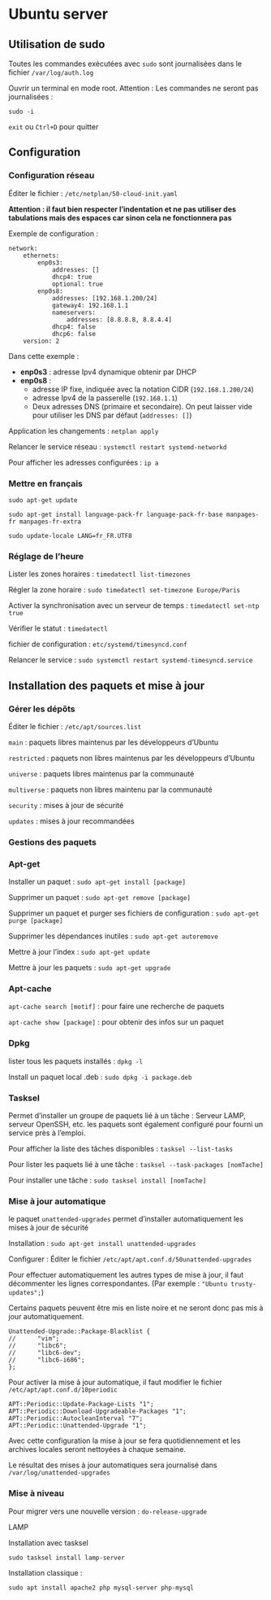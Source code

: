 # Ubuntu server

## Utilisation de sudo

Toutes les commandes exécutées avec `sudo` sont journalisées dans le fichier `/var/log/auth.log`

Ouvrir un terminal en mode root. Attention : Les commandes ne seront pas journalisées :

`sudo -i`

`exit` ou `Ctrl+D` pour quitter

## Configuration

### Configuration réseau

Éditer le fichier : `/etc/netplan/50-cloud-init.yaml`

**Attention : il faut bien respecter l’indentation et ne pas utiliser des tabulations mais des espaces car sinon cela ne fonctionnera pas**

Exemple de configuration :

```
network:
    ethernets:
        enp0s3:
            addresses: []
            dhcp4: true
            optional: true
        enp0s8:
            addresses: [192.168.1.200/24]
            gateway4: 192.168.1.1
            nameservers:
                addresses: [8.8.8.8, 8.8.4.4]
            dhcp4: false
            dhcp6: false
    version: 2
```

Dans cette exemple :

- **enp0s3** : adresse Ipv4 dynamique obtenir par DHCP
- **enp0s8** :
	- adresse IP fixe, indiquée avec la notation CIDR (`192.168.1.200/24`)
	- adresse Ipv4 de la passerelle (`192.168.1.1`)
	- Deux adresses DNS (primaire et secondaire). On peut laisser vide pour utiliser les DNS par défaut (`addresses: []`)

Application les changements : `netplan apply`

Relancer le service réseau : `systemctl restart systemd-networkd`

Pour afficher les adresses configurées : `ip a`

### Mettre en français

`sudo apt-get update`

`sudo apt-get install language-pack-fr language-pack-fr-base manpages-fr manpages-fr-extra`

`sudo update-locale LANG=fr_FR.UTF8`

### Réglage de l’heure

Lister les zones horaires : `timedatectl list-timezones`

Régler la zone horaire : `sudo timedatectl set-timezone Europe/Paris`

Activer la synchronisation avec un serveur de temps : `timedatectl set-ntp true`

Vérifier le statut : `timedatectl`

fichier de configuration : `etc/systemd/timesyncd.conf`

Relancer le service : `sudo systemctl restart systemd-timesyncd.service`

## Installation des paquets et mise à jour

### Gérer les dépôts

Éditer le fichier : `/etc/apt/sources.list`

`main` : paquets libres maintenus par les développeurs d’Ubuntu

`restricted` : paquets non libres maintenus par les développeurs d’Ubuntu

`universe` : paquets libres maintenus par la communauté

`multiverse` : paquets non libres maintenu par la communauté

`security` : mises à jour de sécurité

`updates` : mises à jour recommandées

### Gestions des paquets

### Apt-get

Installer un paquet : `sudo apt-get install [package]`

Supprimer un paquet : `sudo apt-get remove [package]`

Supprimer un paquet et purger ses fichiers de configuration : `sudo apt-get purge [package]`

Supprimer les dépendances inutiles : `sudo apt-get autoremove`

Mettre à jour l’index : `sudo apt-get update`

Mettre à jour les paquets : `sudo apt-get upgrade`

### Apt-cache

`apt-cache search [motif]` : pour faire une recherche de paquets

`apt-cache show [package]` : pour obtenir des infos sur un paquet

### Dpkg

lister tous les paquets installés : `dpkg -l`

Install un paquet local .deb : `sudo dpkg -i package.deb`

### Tasksel

Permet d’installer un groupe de paquets lié à un tâche : Serveur LAMP, serveur OpenSSH, etc. les paquets sont également configuré pour fourni un service près à l’emploi.

Pour afficher la liste des tâches disponibles : `tasksel --list-tasks`

Pour lister les paquets lié à une tâche : `tasksel --task-packages [nomTache]`

Pour installer une tâche : `sudo tasksel install [nomTache]`

### Mise à jour automatique

le paquet `unattended-upgrades` permet d’installer automatiquement les mises à jour de sécurité

Installation : `sudo apt-get install unattended-upgrades`

Configurer : Éditer le fichier `/etc/apt/apt.conf.d/50unattended-upgrades`

Pour effectuer automatiquement les autres types de mise à jour, il faut décommenter les lignes correspondantes. (Par exemple : `"Ubuntu trusty-updates";`)

Certains paquets peuvent être mis en liste noire et ne seront donc pas mis à jour automatiquement.

```
Unattended-Upgrade::Package-Blacklist {
//      "vim";
//      "libc6";
//      "libc6-dev";
//      "libc6-i686";
};
```

Pour activer la mise à jour automatique, il faut modifier le fichier `/etc/apt/apt.conf.d/10periodic`

```
APT::Periodic::Update-Package-Lists "1";
APT::Periodic::Download-Upgradeable-Packages "1";
APT::Periodic::AutocleanInterval "7";
APT::Periodic::Unattended-Upgrade "1";
```

Avec cette configuration la mise à jour se fera quotidiennement et les archives locales seront nettoyées à chaque semaine.

Le résultat des mises à jour automatiques sera journalisé dans `/var/log/unattended-upgrades`

### Mise à niveau

Pour migrer vers une nouvelle version : `do-release-upgrade`

LAMP

Installation avec tasksel

`sudo tasksel install lamp-server`

Installation classique :

`sudo apt install apache2 php mysql-server php-mysql`
